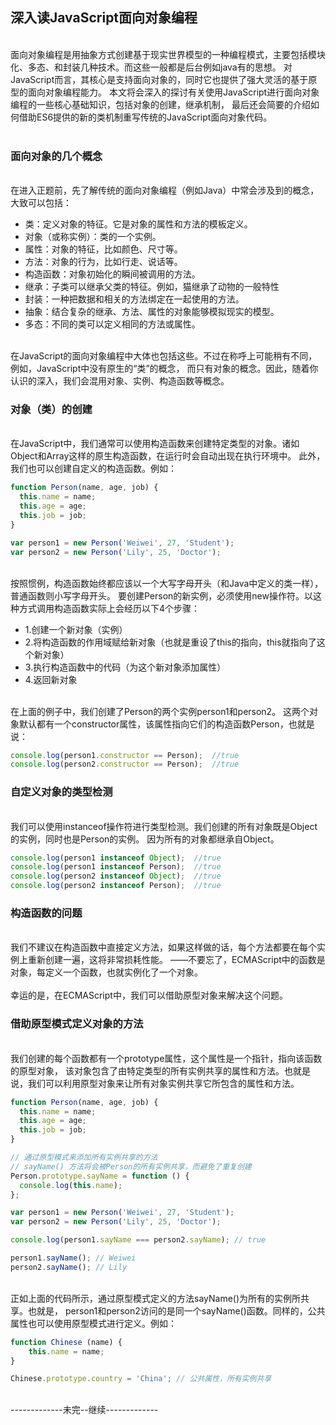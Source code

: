 
## 深入读JavaScript面向对象编程

<br>面向对象编程是用抽象方式创建基于现实世界模型的一种编程模式，主要包括模块化、多态、和封装几种技术。而这些一般都是后台例如java有的思想。 对JavaScript而言，其核心是支持面向对象的，同时它也提供了强大灵活的基于原型的面向对象编程能力。 本文将会深入的探讨有关使用JavaScript进行面向对象编程的一些核心基础知识，包括对象的创建，继承机制， 最后还会简要的介绍如何借助ES6提供的新的类机制重写传统的JavaScript面向对象代码。
<br>
<br>
### 面向对象的几个概念

<br>在进入正题前，先了解传统的面向对象编程（例如Java）中常会涉及到的概念，大致可以包括：

* 类：定义对象的特征。它是对象的属性和方法的模板定义。
* 对象（或称实例）：类的一个实例。
* 属性：对象的特征，比如颜色、尺寸等。
* 方法：对象的行为，比如行走、说话等。
* 构造函数：对象初始化的瞬间被调用的方法。
* 继承：子类可以继承父类的特征。例如，猫继承了动物的一般特性
* 封装：一种把数据和相关的方法绑定在一起使用的方法。
* 抽象：结合复杂的继承、方法、属性的对象能够模拟现实的模型。
* 多态：不同的类可以定义相同的方法或属性。

<br>在JavaScript的面向对象编程中大体也包括这些。不过在称呼上可能稍有不同，例如，JavaScript中没有原生的“类”的概念， 而只有对象的概念。因此，随着你认识的深入，我们会混用对象、实例、构造函数等概念。
<br>

### 对象（类）的创建
<br>在JavaScript中，我们通常可以使用构造函数来创建特定类型的对象。诸如Object和Array这样的原生构造函数，在运行时会自动出现在执行环境中。 此外，我们也可以创建自定义的构造函数。例如：
```javascript
function Person(name, age, job) {
  this.name = name;
  this.age = age;
  this.job = job;
}

var person1 = new Person('Weiwei', 27, 'Student');
var person2 = new Person('Lily', 25, 'Doctor');
```
<br>按照惯例，构造函数始终都应该以一个大写字母开头（和Java中定义的类一样），普通函数则小写字母开头。 要创建Person的新实例，必须使用new操作符。以这种方式调用构造函数实际上会经历以下4个步骤：

* 1.创建一个新对象（实例）
* 2.将构造函数的作用域赋给新对象（也就是重设了this的指向，this就指向了这个新对象）
* 3.执行构造函数中的代码（为这个新对象添加属性）
* 4.返回新对象

<br>在上面的例子中，我们创建了Person的两个实例person1和person2。 这两个对象默认都有一个constructor属性，该属性指向它们的构造函数Person，也就是说：

```javascript
console.log(person1.constructor == Person);  //true
console.log(person2.constructor == Person);  //true
```
### 自定义对象的类型检测
<br>我们可以使用instanceof操作符进行类型检测。我们创建的所有对象既是Object的实例，同时也是Person的实例。 因为所有的对象都继承自Object。
<br>
```javascript
console.log(person1 instanceof Object);  //true
console.log(person1 instanceof Person);  //true
console.log(person2 instanceof Object);  //true
console.log(person2 instanceof Person);  //true
```
### 构造函数的问题
<br>我们不建议在构造函数中直接定义方法，如果这样做的话，每个方法都要在每个实例上重新创建一遍，这将非常损耗性能。 ——不要忘了，ECMAScript中的函数是对象，每定义一个函数，也就实例化了一个对象。
<br>
<br>幸运的是，在ECMAScript中，我们可以借助原型对象来解决这个问题。

### 借助原型模式定义对象的方法
<br>我们创建的每个函数都有一个prototype属性，这个属性是一个指针，指向该函数的原型对象， 该对象包含了由特定类型的所有实例共享的属性和方法。也就是说，我们可以利用原型对象来让所有对象实例共享它所包含的属性和方法。

```javascript
function Person(name, age, job) {
  this.name = name;
  this.age = age;
  this.job = job;
}

// 通过原型模式来添加所有实例共享的方法
// sayName() 方法将会被Person的所有实例共享，而避免了重复创建
Person.prototype.sayName = function () {
  console.log(this.name);
};

var person1 = new Person('Weiwei', 27, 'Student');
var person2 = new Person('Lily', 25, 'Doctor');

console.log(person1.sayName === person2.sayName); // true

person1.sayName(); // Weiwei
person2.sayName(); // Lily
```
<br>正如上面的代码所示，通过原型模式定义的方法sayName()为所有的实例所共享。也就是， person1和person2访问的是同一个sayName()函数。同样的，公共属性也可以使用原型模式进行定义。例如：

```javascript
function Chinese (name) {
    this.name = name;
}

Chinese.prototype.country = 'China'; // 公共属性，所有实例共享
```

<br>-------------未完--继续-------------
